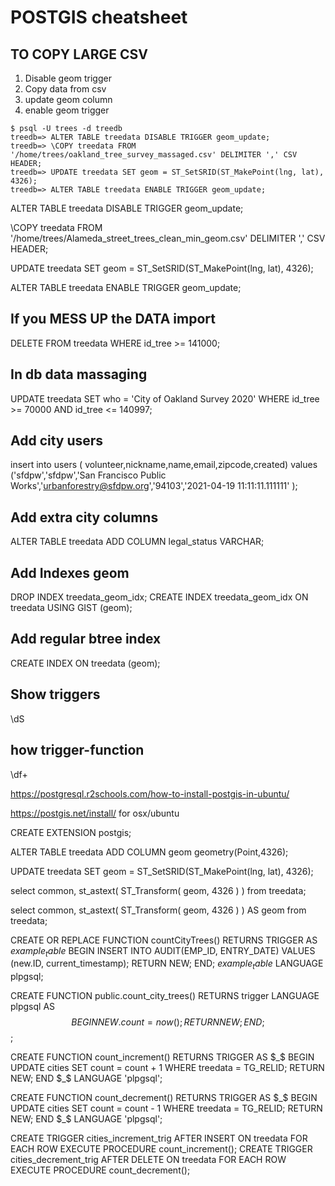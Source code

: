 # POSTGIS cheatsheet

## TO COPY LARGE CSV

1. Disable geom trigger 
2. Copy data from csv 
3. update geom column 
4. enable geom trigger

```shell
$ psql -U trees -d treedb
treedb=> ALTER TABLE treedata DISABLE TRIGGER geom_update;
treedb=> \COPY treedata FROM '/home/trees/oakland_tree_survey_massaged.csv' DELIMITER ',' CSV HEADER;
treedb=> UPDATE treedata SET geom = ST_SetSRID(ST_MakePoint(lng, lat), 4326);
treedb=> ALTER TABLE treedata ENABLE TRIGGER geom_update;
```

ALTER TABLE treedata DISABLE TRIGGER geom_update;

\COPY treedata FROM '/home/trees/Alameda_street_trees_clean_min_geom.csv' DELIMITER ',' CSV HEADER;

UPDATE treedata SET geom = ST_SetSRID(ST_MakePoint(lng, lat), 4326);

ALTER TABLE treedata ENABLE TRIGGER geom_update;

## If you MESS UP the DATA import
DELETE FROM treedata WHERE id_tree >= 141000;

## In db data massaging
UPDATE treedata SET who = 'City of Oakland Survey 2020' WHERE id_tree >= 70000 AND id_tree <= 140997;

## Add city users

insert into users ( volunteer,nickname,name,email,zipcode,created) values ('sfdpw','sfdpw','San Francisco Public Works','urbanforestry@sfdpw.org','94103','2021-04-19 11:11:11.111111' );

## Add extra city columns

ALTER TABLE treedata ADD COLUMN legal_status VARCHAR;

## Add Indexes geom
DROP INDEX treedata_geom_idx;
CREATE INDEX treedata_geom_idx ON treedata USING GIST (geom);

## Add regular btree index
CREATE INDEX ON treedata (geom);

## Show triggers
\dS <tablename>

## how trigger-function
\df+ <functionname>

https://postgresql.r2schools.com/how-to-install-postgis-in-ubuntu/

https://postgis.net/install/ for osx/ubuntu

CREATE EXTENSION postgis;

ALTER TABLE treedata ADD COLUMN geom geometry(Point,4326);

UPDATE treedata SET geom = ST_SetSRID(ST_MakePoint(lng, lat), 4326);

<!-- UPDATE treedata SET geom = ST_Transform(ST_SetSRID(ST_MakePoint(lng, lat), 4326),26913); -->

select common, st_astext( ST_Transform( geom, 4326 ) )  from treedata;

select common, st_astext( ST_Transform( geom, 4326 ) ) AS geom from treedata;

<!-- 
SELECT ST_AsText(ST_AsMVTGeom(
	ST_GeomFromText('POLYGON ((0 0, 10 0, 10 5, 0 -5, 0 0))'),
	ST_MakeBox2D(ST_Point(0, 0), ST_Point(4096, 4096)),
	4096, 0, false));
@37.0625,-95.677068,4z
SELECT ST_AsMVT(q, 'testlayer', 4096, 'geom')
    FROM (
      SELECT
          common,
          ST_AsMVTGeom(
              geom,
              ST_MakeEnvelope(${bbox[0]}, ${bbox[1]}, ${bbox[2]}, ${bbox[3]}, 4326),
              4096,
              256,
              false
          ) geom
      FROM treedata c
    ) q
  `; -->


CREATE OR REPLACE FUNCTION countCityTrees() RETURNS TRIGGER AS $example_table$
   BEGIN
      INSERT INTO AUDIT(EMP_ID, ENTRY_DATE) VALUES (new.ID, current_timestamp);
      RETURN NEW;
   END;
$example_table$ LANGUAGE plpgsql;

CREATE FUNCTION public.count_city_trees() RETURNS trigger
    LANGUAGE plpgsql
    AS $$
    BEGIN
        NEW.count = now();
        RETURN NEW;
    END;
$$;

CREATE FUNCTION count_increment() RETURNS TRIGGER AS $_$
BEGIN
UPDATE cities SET count = count + 1 WHERE treedata = TG_RELID;
RETURN NEW;
END $_$ LANGUAGE 'plpgsql';

CREATE FUNCTION count_decrement() RETURNS TRIGGER AS $_$
BEGIN
UPDATE cities SET count = count - 1  WHERE treedata = TG_RELID;
RETURN NEW;
END $_$ LANGUAGE 'plpgsql';

CREATE TRIGGER cities_increment_trig AFTER INSERT ON treedata FOR EACH ROW EXECUTE PROCEDURE count_increment();
CREATE TRIGGER cities_decrement_trig AFTER DELETE ON treedata FOR EACH ROW EXECUTE PROCEDURE count_decrement();